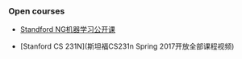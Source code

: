 ### Open courses

- [Standford NG机器学习公开课](http://open.163.com/special/opencourse/machinelearning.html)

- [Stanford CS 231N](斯坦福CS231n Spring 2017开放全部课程视频)

  ​